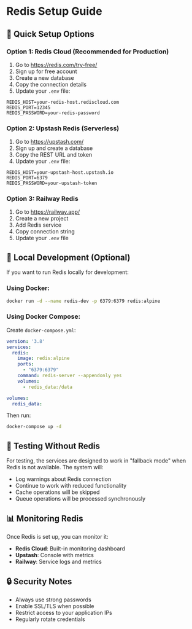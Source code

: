 # Redis Setup Guide

## 🚀 Quick Setup Options

### Option 1: Redis Cloud (Recommended for Production)
1. Go to https://redis.com/try-free/
2. Sign up for free account
3. Create a new database
4. Copy the connection details
5. Update your `.env` file:

```env
REDIS_HOST=your-redis-host.rediscloud.com
REDIS_PORT=12345
REDIS_PASSWORD=your-redis-password
```

### Option 2: Upstash Redis (Serverless)
1. Go to https://upstash.com/
2. Sign up and create a database
3. Copy the REST URL and token
4. Update your `.env` file:

```env
REDIS_HOST=your-upstash-host.upstash.io
REDIS_PORT=6379
REDIS_PASSWORD=your-upstash-token
```

### Option 3: Railway Redis
1. Go to https://railway.app/
2. Create a new project
3. Add Redis service
4. Copy connection string
5. Update your `.env` file

## 🔧 Local Development (Optional)

If you want to run Redis locally for development:

### Using Docker:
```bash
docker run -d --name redis-dev -p 6379:6379 redis:alpine
```

### Using Docker Compose:
Create `docker-compose.yml`:
```yaml
version: '3.8'
services:
  redis:
    image: redis:alpine
    ports:
      - "6379:6379"
    command: redis-server --appendonly yes
    volumes:
      - redis_data:/data

volumes:
  redis_data:
```

Then run:
```bash
docker-compose up -d
```

## 🧪 Testing Without Redis

For testing, the services are designed to work in "fallback mode" when Redis is not available. The system will:
- Log warnings about Redis connection
- Continue to work with reduced functionality
- Cache operations will be skipped
- Queue operations will be processed synchronously

## 📊 Monitoring Redis

Once Redis is set up, you can monitor it:
- **Redis Cloud**: Built-in monitoring dashboard
- **Upstash**: Console with metrics
- **Railway**: Service logs and metrics

## 🔒 Security Notes

- Always use strong passwords
- Enable SSL/TLS when possible
- Restrict access to your application IPs
- Regularly rotate credentials
